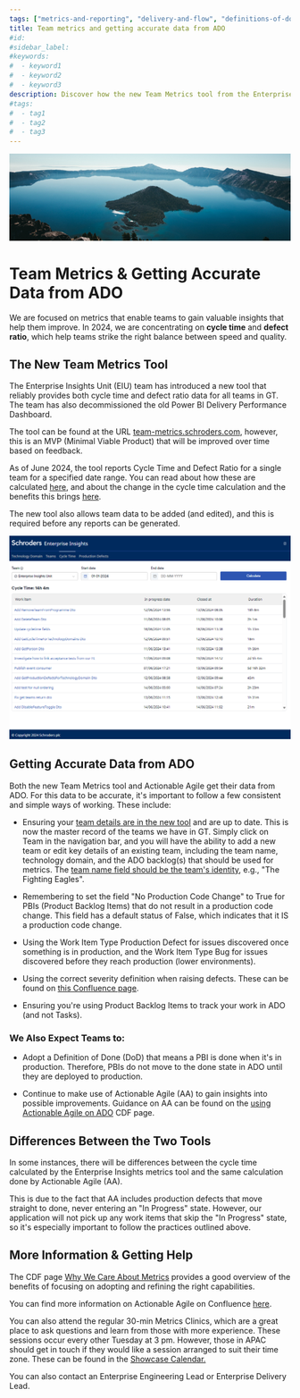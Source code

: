```yaml
---
tags: ["metrics-and-reporting", "delivery-and-flow", "definitions-of-done-ready"]
title: Team metrics and getting accurate data from ADO
#id:
#sidebar_label:
#keywords:
#  - keyword1
#  - keyword2
#  - keyword3
description: Discover how the new Team Metrics tool from the Enterprise Insights Unit enhances agile teams by providing precise cycle time and defect ratio data, crucial for balancing speed and quality. Learn best practices to maintain data accuracy from ADO, and understand differences with Actionable Agile for improved product development.
#tags:
#  - tag1
#  - tag2
#  - tag3
---
```



![An island in the water](Team%20metrics%20and%20getting%20accurate%20data%20from%20ADO_media/media/image1.jpeg)

# Team Metrics & Getting Accurate Data from ADO



We are focused on metrics that enable teams to gain valuable insights that help them improve. In 2024, we are concentrating on **cycle time** and **defect ratio**, which help teams strike the right balance between speed and quality.

## The New Team Metrics Tool

The Enterprise Insights Unit (EIU) team has introduced a new tool that reliably provides both cycle time and defect ratio data for all teams in GT. The team has also decommissioned the old Power BI Delivery Performance Dashboard.

The tool can be found at the URL [team-metrics.schroders.com](http://team-metrics.schroders.com/), however, this is an MVP (Minimal Viable Product) that will be improved over time based on feedback.

As of June 2024, the tool reports Cycle Time and Defect Ratio for a single team for a specified date range. You can read about how these are calculated [here](https://confluence.schroders.com/pages/viewpage.action?pageId=147890214), and about the change in the cycle time calculation and the benefits this brings [here](https://confluence.schroders.com/display/DN/Metrics:+Aligning+the+new+Enterprise+Insights+tool+to+Actionable+Agile).

The new tool also allows team data to be added (and edited), and this is required before any reports can be generated.

![A screenshot of a computer](Team%20metrics%20and%20getting%20accurate%20data%20from%20ADO_media/media/image2.png)

## Getting Accurate Data from ADO

Both the new Team Metrics tool and Actionable Agile get their data from ADO. For this data to be accurate, it's important to follow a few consistent and simple ways of working. These include:

- Ensuring your [team details are in the new tool](https://team-metrics.schroders.com/teams) and are up to date. This is now the master record of the teams we have in GT. Simply click on Team in the navigation bar, and you will have the ability to add a new team or edit key details of an existing team, including the team name, technology domain, and the ADO backlog(s) that should be used for metrics. The [team name field should be the team's identity](https://confluence.schroders.com/pages/viewpage.action?pageId=147888805), e.g., "The Fighting Eagles".

- Remembering to set the field "No Production Code Change" to True for PBIs (Product Backlog Items) that do not result in a production code change. This field has a default status of False, which indicates that it IS a production code change.

- Using the Work Item Type Production Defect for issues discovered once something is in production, and the Work Item Type Bug for issues discovered before they reach production (lower environments).

- Using the correct severity definition when raising defects. These can be found on [this Confluence page](https://confluence.schroders.com/pages/viewpage.action?spaceKey=SM&title=Incident+Management).

- Ensuring you're using Product Backlog Items to track your work in ADO (and not Tasks).

### We Also Expect Teams to:

- Adopt a Definition of Done (DoD) that means a PBI is done when it's in production. Therefore, PBIs do not move to the done state in ADO until they are deployed to production.

- Continue to make use of Actionable Agile (AA) to gain insights into possible improvements. Guidance on AA can be found on the [using Actionable Agile on ADO](https://schroders365eur.sharepoint.com/sites/myschroders/content/Pages/CorporatePages/uvdmNFbhGhzyMpGgOHA/0760f6f1-b30a-49ee-8b21-b6a913ea3014.aspx) CDF page.

## Differences Between the Two Tools

In some instances, there will be differences between the cycle time calculated by the Enterprise Insights metrics tool and the same calculation done by Actionable Agile (AA).

This is due to the fact that AA includes production defects that move straight to done, never entering an "In Progress" state. However, our application will not pick up any work items that skip the "In Progress" state, so it's especially important to follow the practices outlined above.

## More Information & Getting Help

The CDF page [Why We Care About Metrics](https://schroders365eur.sharepoint.com/sites/myschroders/content/Pages/CorporatePages/AxES3qYq3pYZaIjkYGCfsA/27ec752f-b29e-4d63-b345-b217b913e7ba.aspx) provides a good overview of the benefits of focusing on adopting and refining the right capabilities.

You can find more information on Actionable Agile on Confluence [here](https://confluence.schroders.com/pages/viewpage.action?pageId=179523543).

You can also attend the regular 30-min Metrics Clinics, which are a great place to ask questions and learn from those with more experience. These sessions occur every other Tuesday at 3 pm. However, those in APAC should get in touch if they would like a session arranged to suit their time zone. These can be found in the [Showcase Calendar.](https://schroders365eur.sharepoint.com/sites/myschroders/content/Pages/CorporatePages/ZnItogF7IpiI2HA9asSMiA/7a36a2d9-a072-4240-892f-ea810b209be8.aspx)

You can also contact an Enterprise Engineering Lead or Enterprise Delivery Lead.
